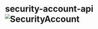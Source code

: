 # security-account-api![SecurityAccount](https://user-images.githubusercontent.com/31020103/155848816-2b184d6e-91ff-4c2a-a40a-1e6a96d7011a.png)
